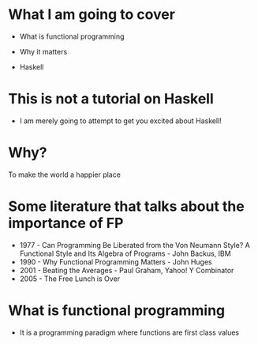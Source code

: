 # What I am going to cover

* What is functional programming

* Why it matters

* Haskell

# This is not a tutorial on Haskell

* I am merely going to attempt to get you excited about Haskell!

# Why?

To make the world a happier place

# Some literature that talks about the importance of FP

* 1977 - Can Programming Be Liberated from the Von Neumann Style? A Functional Style and Its Algebra of Programs - John Backus, IBM
* 1990 - Why Functional Programming Matters - John Huges
* 2001 - Beating the Averages - Paul Graham, Yahoo! Y Combinator
* 2005 - The Free Lunch is Over 

# What is functional programming

- It is a programming paradigm where functions are first class values
